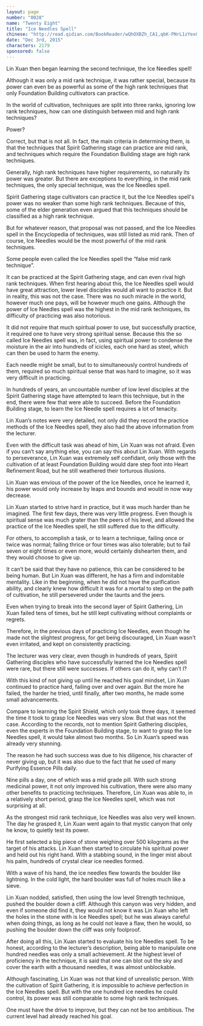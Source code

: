 ```yaml
---
layout: page
number: "0028"
name: "Twenty Eight"
title: "Ice Needles Spell"
chinese: "http://read.qidian.com/BookReader/wQhOXBZh_CA1,qbK-PNrL1zYex0RJOkJclQ2.aspx"
date: "Dec 3rd, 2015"
characters: 2179
sponsored: false
---
```


Lin Xuan then began learning the second technique, the Ice Needles spell!

Although it was only a mid rank technique, it was rather special, because its power can even be as powerful as some of the high rank techniques that only Foundation Building cultivators can practice.

In the world of cultivation, techniques are split into three ranks, ignoring low rank techniques, how can one distinguish between mid and high rank techniques?

Power?

Correct, but that is not all. In fact, the main criteria in determining them, is that the techniques that Spirit Gathering stage can practice are mid rank, and techniques which require the Foundation Building stage are high rank techniques.

Generally, high rank techniques have higher requirements, so naturally its power was greater. But there are exceptions to everything, in the mid rank techniques, the only special technique, was the Ice Needles spell.

Spirit Gathering stage cultivators can practice it, but the Ice Needles spell's power was no weaker than some high rank techniques. Because of this, some of the elder generation even argued that this techniques should be classified as a high rank technique.

But for whatever reason, that proposal was not passed, and the Ice Needles spell in the Encyclopedia of techniques, was still listed as mid rank. Then of course, Ice Needles would be the most powerful of the mid rank techniques.

Some people even called the Ice Needles spell the “false mid rank technique”.

It can be practiced at the Spirit Gathering stage, and can even rival high rank techniques. When first hearing about this, the Ice Needles spell would have great attraction, lower level disciples would all want to practice it. But in reality, this was not the case. There was no such miracle in the world, however much one pays, will be however much one gains. Although the power of Ice Needles spell was the highest in the mid rank techniques, its difficulty of practicing was also notorious.

It did not require that much spiritual power to use, but successfully practice, it required one to have very strong spiritual sense. Because this the so called Ice Needles spell was, in fact, using spiritual power to condense the moisture in the air into hundreds of icicles, each one hard as steel, which can then be used to harm the enemy.

Each needle might be small, but to to simultaneously control hundreds of them, required so much spiritual sense that was hard to imagine, so it was very difficult in practicing.

In hundreds of years, an uncountable number of low level disciples at the Spirit Gathering stage have attempted to learn this technique, but in the end, there were few that were able to succeed. Before the Foundation Building stage, to learn the Ice Needle spell requires a lot of tenacity.

Lin Xuan’s notes were very detailed, not only did they record the practice methods of the Ice Needles spell, they also had the above information from the lecturer.

Even with the difficult task was ahead of him, Lin Xuan was not afraid. Even if you can’t say anything else, you can say this about Lin Xuan. With regards to perseverance, Lin Xuan was extremely self confidant, only those with the cultivation of at least Foundation Building would dare step foot into Heart Refinement Road, but he still weathered their torturous illusions.

Lin Xuan was envious of the power of the Ice Needles, once he learned it, his power would only increase by leaps and bounds and would in now way decrease.

Lin Xuan started to strive hard in practice, but it was much harder than he imagined. The first few days, there was very little progress. Even though is spiritual sense was much grater than the peers of his level, and allowed the practice of the Ice Needles spell, he still suffered due to the difficulty.

For others, to accomplish a task, or to learn a technique, failing once or twice was normal; failing thrice or four times was also tolerable; but to fail seven or eight times or even more, would certainly dishearten them, and they would choose to give up.

It can’t be said that they have no patience, this can be considered to be being human. But Lin Xuan was different, he has a firm and indomitable mentality. Like in the beginning, when he did not have the purification ability, and clearly knew how difficult it was for a mortal to step on the path of cultivation, he still persevered under the taunts and the jeers.

Even when trying to break into the second layer of Spirit Gathering, Lin Xuan failed tens of times, but he still kept cultivating without complaints or regrets.

Therefore, in the previous days of practicing Ice Needles, even though he made not the slightest progress, for get being discouraged, Lin Xuan wasn't even irritated, and kept on consistently practicing.

The lecturer was very clear, even though in hundreds of years, Spirit Gathering disciples who have successfully learned the Ice Needles spell were rare, but there still were successes. If others can do it, why can’t I?

With this kind of not giving up until he reached his goal mindset, Lin Xuan continued to practice hard, failing over and over again. But the more he failed, the harder he tried, until finally, after two months, he made some small advancements.

Compare to learning the Spirit Shield, which only took three days, it seemed the time it took to grasp Ice Needles was very slow. But that was not the case. According to the records, not to mention Spirit Gathering disciples, even the experts in the Foundation Building stage, to want to grasp the Ice Needles spell, it would take almost two months. So Lin Xuan’s speed was already very stunning.

The reason he had such success was due to his diligence, his character of never giving up, but it was also due to the fact that he used of many Purifying Essence Pills daily.

Nine pills a day, one of which was a mid grade pill. With such strong medicinal power, it not only improved his cultivation, there were also many other benefits to practicing techniques. Therefore, Lin Xuan was able to, in a relatively short period, grasp the Ice Needles spell, which was not surprising at all.

As the strongest mid rank technique, Ice Needles was also very well known. The day he grasped it, Lin Xuan went again to that mystic canyon that only he know, to quietly test its power.

He first selected a big piece of stone weighing over 500 kilograms as the target of his attacks. Lin Xuan then started to circulate his spiritual power and held out his right hand. With a stabbing sound, in the linger mist about his palm, hundreds of crystal clear ice needles formed.

With a wave of his hand, the ice needles flew towards the boulder like lightning. In the cold light, the hard boulder was full of holes much like a sieve.

Lin Xuan nodded, satisfied, then using the low level Strength technique, pushed the boulder down a cliff. Although this canyon was very hidden, and even if someone did find it, they would not know it was Lin Xuan who left the holes in the stone with is Ice Needles spell; but he was always careful when doing things, as long as he could not leave a flaw, then he would, so pushing the boulder down the cliff was only foolproof.

After doing all this, Lin Xuan started to evaluate his Ice Needles spell. To be honest, according to the lecturer’s description, being able to manipulate one hundred needles was only a small achievement. At the highest level of proficiency in the technique, it is said that one can blot out the sky and cover the earth with a thousand needles, it was almost unblockable.

Although fascinating, Lin Xuan was not that kind of unrealistic person. With the cultivation of Spirit Gathering, it is impossible to achieve perfection in the Ice Needles spell. But with the one hundred ice needles he could control, its power was still comparable to some high rank techniques.

One must have the drive to improve, but they can not be too ambitious. The current level had already reached his goal.
